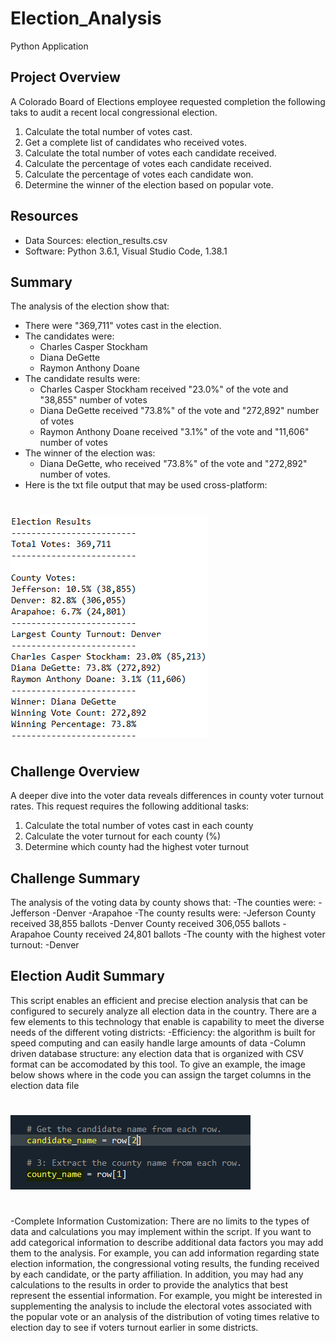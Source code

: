 # Election_Analysis
Python Application

## Project Overview
A Colorado Board of Elections employee requested completion the following taks to audit a recent local congressional election.

1. Calculate the total number of votes cast.
2. Get a complete list of candidates who received votes.
3. Calculate the total number of votes each candidate received.
4. Calculate the percentage of votes each candidate received.
5. Calculate the percentage of votes each candidate won.
6. Determine the winner of the election based on popular vote.

## Resources
- Data Sources: election_results.csv
- Software: Python 3.6.1, Visual Studio Code, 1.38.1

## Summary
The analysis of the election show that:
- There were "369,711" votes cast in the election.
- The candidates were:
  - Charles Casper Stockham
  - Diana DeGette
  - Raymon Anthony Doane
- The candidate results were:
  - Charles Casper Stockham received "23.0%" of the vote and "38,855" number of votes
  - Diana DeGette received "73.8%" of the vote and "272,892" number of votes
  - Raymon Anthony Doane received "3.1%" of the vote and "11,606" number of votes
- The winner of the election was:
  - Diana DeGette, who received "73.8%" of the vote and "272,892" number of votes.
- Here is the txt file output that may be used cross-platform:
#
![PyPoll Election Analysis Algorithm: Txt File Output](https://github.com/zborglin/Election_Analysis/blob/main/analysis/election_results_output.png)
#

## Challenge Overview
A deeper dive into the voter data reveals differences in county voter turnout rates. This request requires the following additional tasks:

1. Calculate the total number of votes cast in each county
2. Calculate the voter turnout for each county (%)
3. Determine which county had the highest voter turnout
## Challenge Summary
The analysis of the voting data by county shows that:
-The counties were:
  -Jefferson
  -Denver
  -Arapahoe
 -The county results were:
  -Jeferson County received 38,855 ballots
  -Denver County received 306,055 ballots
  -Arapahoe County received 24,801 ballots
 -The county with the highest voter turnout:
  -Denver
 ## Election Audit Summary
 This script enables an efficient and precise election analysis that can be configured to securely analyze all election data in the country. There are a few elements to this technology that enable is capability to meet the diverse needs of the different voting districts:
 -Efficiency: the algorithm is built for speed computing and can easily handle large amounts of data
 -Column driven database structure: any election data that is organized with CSV format can be accomodated by this tool. To give an example, the image below shows where in the code you can assign the target columns in the election data file
 #
 ![Configurable Column-Based Analysis](https://github.com/zborglin/Election_Analysis/blob/main/analysis/column_info.png)
 #
 -Complete Information Customization: There are no limits to the types of data and calculations you may implement within the script. If you want to add categorical information to describe additional data factors you may add them to the analysis. For example, you can add information regarding state election information, the congressional voting results, the funding received by each candidate, or the party affiliation. In addition, you may had any calculations to the results in order to provide the analytics that best represent the essential information. For example, you might be interested in supplementing the analysis to include the electoral votes associated with the popular vote or an analysis of the distribution of voting times relative to election day to see if voters turnout earlier in some districts. 
 
